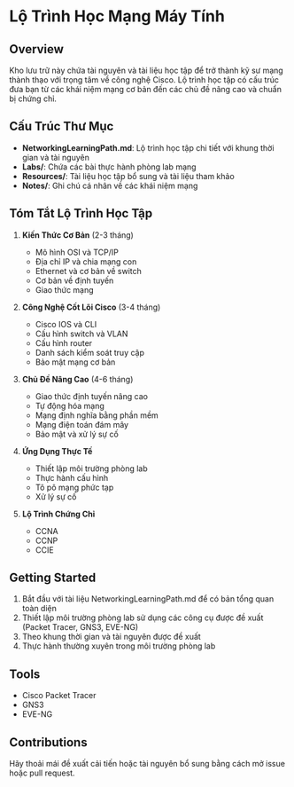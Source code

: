 # Lộ Trình Học Mạng Máy Tính

## Overview
Kho lưu trữ này chứa tài nguyên và tài liệu học tập để trở thành kỹ sư mạng thành thạo với trọng tâm về công nghệ Cisco. Lộ trình học tập có cấu trúc đưa bạn từ các khái niệm mạng cơ bản đến các chủ đề nâng cao và chuẩn bị chứng chỉ.

## Cấu Trúc Thư Mục
- **NetworkingLearningPath.md**: Lộ trình học tập chi tiết với khung thời gian và tài nguyên
- **Labs/**: Chứa các bài thực hành phòng lab mạng
- **Resources/**: Tài liệu học tập bổ sung và tài liệu tham khảo
- **Notes/**: Ghi chú cá nhân về các khái niệm mạng

## Tóm Tắt Lộ Trình Học Tập
1. **Kiến Thức Cơ Bản** (2-3 tháng)
   - Mô hình OSI và TCP/IP
   - Địa chỉ IP và chia mạng con
   - Ethernet và cơ bản về switch
   - Cơ bản về định tuyến
   - Giao thức mạng

2. **Công Nghệ Cốt Lõi Cisco** (3-4 tháng)
   - Cisco IOS và CLI
   - Cấu hình switch và VLAN
   - Cấu hình router
   - Danh sách kiểm soát truy cập
   - Bảo mật mạng cơ bản

3. **Chủ Đề Nâng Cao** (4-6 tháng)
   - Giao thức định tuyến nâng cao
   - Tự động hóa mạng
   - Mạng định nghĩa bằng phần mềm
   - Mạng điện toán đám mây
   - Bảo mật và xử lý sự cố

4. **Ứng Dụng Thực Tế**
   - Thiết lập môi trường phòng lab
   - Thực hành cấu hình
   - Tô pô mạng phức tạp
   - Xử lý sự cố

5. **Lộ Trình Chứng Chỉ**
   - CCNA
   - CCNP
   - CCIE

## Getting Started
1. Bắt đầu với tài liệu NetworkingLearningPath.md để có bản tổng quan toàn diện
2. Thiết lập môi trường phòng lab sử dụng các công cụ được đề xuất (Packet Tracer, GNS3, EVE-NG)
3. Theo khung thời gian và tài nguyên được đề xuất
4. Thực hành thường xuyên trong môi trường phòng lab

## Tools
- Cisco Packet Tracer
- GNS3
- EVE-NG

## Contributions
Hãy thoải mái đề xuất cải tiến hoặc tài nguyên bổ sung bằng cách mở issue hoặc pull request.